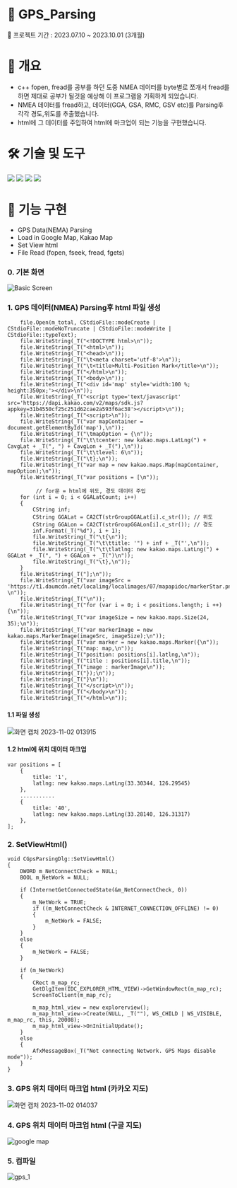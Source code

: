 # 📛 GPS_Parsing

📍 프로젝트 기간 : 2023.07.10 ~ 2023.10.01 (3개월)

# 📌 개요
 - c++ fopen, fread를 공부를 하던 도중 NMEA 데이터를 byte별로 쪼개서 fread를 하면 제대로 공부가 될것을 예상해 이 프로그램을 기획하게 되었습니다.
- NMEA 데이터를 fread하고, 데이터(GGA, GSA, RMC, GSV etc)를 Parsing후 각각 경도,위도를 추출했습니다.
- html에 그 데이터를 주입하여 html에 마크업이 되는 기능을 구현했습니다.

# 🛠️ 기술 및 도구
<img src="https://img.shields.io/badge/C++-00599C?style=flat-square&logo=C Sharp&logoColor=white"/> <img src="https://img.shields.io/badge/MFC-239120?style=flat-square&logo=MFC&logoColor=white"/> <img src="https://img.shields.io/badge/html-E34F26?style=flat-square&logo=HTML5&logoColor=white"/> <img src="https://img.shields.io/badge/NMEA-000000?style=flat-square&logo=NMEA&logoColor=white"/>

# 🎏 기능 구현
- GPS Data(NEMA) Parsing
- Load in Google Map, Kakao Map
- Set View html
- File Read (fopen, fseek, fread, fgets)

### 0. 기본 화면
![Basic Screen](https://github.com/JUSEOUNGHYUN/FIMWOMANAGER/assets/80812790/3f7a8fa1-49fe-4775-ae02-2ef6cadf12e6)

### 1. GPS 데이터(NMEA) Parsing후 html 파일 생성
    	file.Open(m_total, CStdioFile::modeCreate | CStdioFile::modeNoTruncate | CStdioFile::modeWrite | CStdioFile::typeText);
    	file.WriteString(_T("<!DOCTYPE html>\n"));
    	file.WriteString(_T("<html>\n"));
    	file.WriteString(_T("<head>\n"));
    	file.WriteString(_T("\t<meta charset='utf-8'>\n"));
    	file.WriteString(_T("\t<title>Multi-Position Mark</title>\n"));
    	file.WriteString(_T("</html>\n"));
    	file.WriteString(_T("<body>\n"));
    	file.WriteString(_T("<div id='map' style='width:100 %; height:350px;'></div>\n"));
    	file.WriteString(_T("<script type='text/javascript' src='https://dapi.kakao.com/v2/maps/sdk.js?appkey=31b4550cf25c251d62cae2a593f6ac38'></script>\n"));
    	file.WriteString(_T("<script>\n"));
    	file.WriteString(_T("var mapContainer = document.getElementById('map'),\n"));
    	file.WriteString(_T("\tmapOption = {\n"));
    	file.WriteString(_T("\t\tcenter: new kakao.maps.LatLng(") + CavgLat + _T(", ") + CavgLon + _T("),\n"));
    	file.WriteString(_T("\t\tlevel: 6\n"));
    	file.WriteString(_T("\t};\n"));
    	file.WriteString(_T("var map = new kakao.maps.Map(mapContainer, mapOption);\n"));
    	file.WriteString(_T("var positions = [\n"));
     
             // for문 = html에 위도, 경도 데이터 주입
    	for (int i = 0; i < GGALatCount; i++)
    	{
    		CString inf;
    		CString GGALat = CA2CT(strGroupGGALat[i].c_str()); // 위도 
    		CString GGALon = CA2CT(strGroupGGALon[i].c_str()); // 경도
    		inf.Format(_T("%d"), i + 1);
    		file.WriteString(_T("\t{\n"));
    		file.WriteString(_T("\t\ttitle: '") + inf + _T("',\n"));
    		file.WriteString(_T("\t\tlatlng: new kakao.maps.LatLng(") + GGALat + _T(", ") + GGALon + _T(")\n"));
    		file.WriteString(_T("\t},\n"));
    	}
    	file.WriteString(_T("];\n"));
    	file.WriteString(_T("var imageSrc = 'https://t1.daumcdn.net/localimg/localimages/07/mapapidoc/markerStar.png'; \n"));
    	file.WriteString(_T("\n"));
    	file.WriteString(_T("for (var i = 0; i < positions.length; i ++) {\n"));
    	file.WriteString(_T("var imageSize = new kakao.maps.Size(24, 35);\n"));
    	file.WriteString(_T("var markerImage = new kakao.maps.MarkerImage(imageSrc, imageSize);\n"));
    	file.WriteString(_T("var marker = new kakao.maps.Marker({\n"));
    	file.WriteString(_T("map: map,\n"));
    	file.WriteString(_T("position: positions[i].latlng,\n"));
    	file.WriteString(_T("title : positions[i].title,\n"));
    	file.WriteString(_T("image : markerImage\n"));
    	file.WriteString(_T("});\n"));
    	file.WriteString(_T("}\n"));
    	file.WriteString(_T("</script>\n"));
    	file.WriteString(_T("</body>\n"));
    	file.WriteString(_T("</html>\n"));

#### 1.1 파일 생성

![화면 캡처 2023-11-02 013915](https://github.com/JUSEOUNGHYUN/FIMWOMANAGER/assets/80812790/136e5034-d18f-4da8-9006-7b7aec62ed28)

#### 1.2 html에 위치 데이터 마크업
    var positions = [
    	{
    		title: '1',
    		latlng: new kakao.maps.LatLng(33.30344, 126.29545)
    	},
    	...........
    	{
    		title: '40',
    		latlng: new kakao.maps.LatLng(33.28140, 126.31317)
    	},
    ];

### 2. SetViewHtml()
    void CGpsParsingDlg::SetViewHtml()
    {
    	DWORD m_NetConnectCheck = NULL;
    	BOOL m_NetWork = NULL;
    
    	if (InternetGetConnectedState(&m_NetConnectCheck, 0))
    	{
    		m_NetWork = TRUE;
    		if ((m_NetConnectCheck & INTERNET_CONNECTION_OFFLINE) != 0)
    		{
    			m_NetWork = FALSE;
    		}
    	}
    	else
    	{
    		m_NetWork = FALSE;
    	}
    
    	if (m_NetWork)
    	{
    		CRect m_map_rc;
    		GetDlgItem(IDC_EXPLORER_HTML_VIEW)->GetWindowRect(m_map_rc);
    		ScreenToClient(m_map_rc);
    
    		m_map_html_view = new explorerview();
    		m_map_html_view->Create(NULL, _T(""), WS_CHILD | WS_VISIBLE, m_map_rc, this, 20008);
    		m_map_html_view->OnInitialUpdate();
    	}
    	else
    	{
    		AfxMessageBox(_T("Not connecting Network. GPS Maps disable mode"));
    	}
    }

### 3. GPS 위치 데이터 마크업 html (카카오 지도)

![화면 캡처 2023-11-02 014037](https://github.com/JUSEOUNGHYUN/FIMWOMANAGER/assets/80812790/c36e640c-472e-48c2-8c47-2169b38f81bb)

### 4. GPS 위치 데이터 마크업 html (구글 지도)

![google map](https://github.com/JUSEOUNGHYUN/FIMWOMANAGER/assets/80812790/b09d98a9-f2bb-4df0-9025-ea227b3956b5)

### 5. 컴파일

![gps_1](https://github.com/JUSEOUNGHYUN/FIMWOMANAGER/assets/80812790/0998477b-b6c6-4b11-abfd-eb542e80ef9d)

